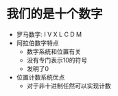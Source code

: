 # 我们的是十个数字
- 罗马数字: I V X L C D M
- 阿拉伯数字特点
    - 数字系统和位置有关
    - 没有专门表示10的符号
    - 发明了0
- 位置计数系统优点
    - 对于非十进制任然可以实现计数